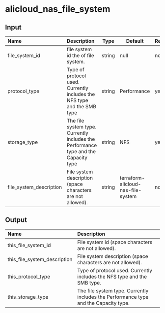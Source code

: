 # alicloud_nas_file_system

## Input

| Name            | Description                                                  | Type   | Default | Required |
| :-------------- | :----------------------------------------------------------- | ------ | ------- | -------- |
| file_system_id  | file system id the of file system.                           | string | null    | no       |
| protocol_type   | Type of protocol used. Currently includes the NFS type and the SMB type | string   | Performance    | yes      |
| storage_type | The file system type. Currently includes the Performance type and the Capacity type | string | NFS     | yes      |
| file_system_description | File system description (space characters are not allowed). | string | terraform-alicloud-nas-file-system   | no       |

## Output
| Name            | Description                                                  |
| :-------------- | :----------------------------------------------------------- |
| this_file_system_id | File system id (space characters are not allowed).       |
| this_file_system_description | File system description (space characters are not allowed). |
| this_protocol_type | Type of protocol used. Currently includes the NFS type and the SMB type. |
| this_storage_type | The file system type. Currently includes the Performance type and the Capacity type. |
